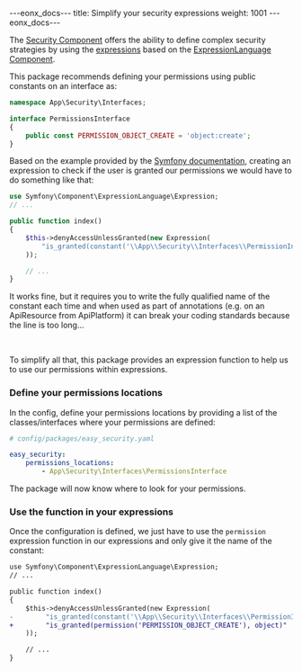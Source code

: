 ---eonx_docs---
title: Simplify your security expressions
weight: 1001
---eonx_docs---

The [Security Component][1] offers the ability to define complex security strategies by using the [expressions][2] based
on the [ExpressionLanguage Component][3].

This package recommends defining your permissions using public constants on an interface as:

```php
namespace App\Security\Interfaces;

interface PermissionsInterface
{
    public const PERMISSION_OBJECT_CREATE = 'object:create';
}
```

Based on the example provided by the [Symfony documentation][2], creating an expression to check if the user is granted
our permissions we would have to do something like that:

```php
use Symfony\Component\ExpressionLanguage\Expression;
// ...

public function index()
{
    $this->denyAccessUnlessGranted(new Expression(
        "is_granted(constant('\\App\\Security\\Interfaces\\PermissionInterface::PERMISSION_OBJECT_CREATE'), object)"
    ));

    // ...
}
```

It works fine, but it requires you to write the fully qualified name of the constant each time and when used as part
of annotations (e.g. on an ApiResource from ApiPlatform) it can break your coding standards because the line is too long...  

<br>

To simplify all that, this package provides an expression function to help us to use our permissions within expressions.

### Define your permissions locations

In the config, define your permissions locations by providing a list of the classes/interfaces where your permissions 
are defined:

```yaml
# config/packages/easy_security.yaml

easy_security:
    permissions_locations:
        - App\Security\Interfaces\PermissionsInterface
```

The package will now know where to look for your permissions.

### Use the function in your expressions

Once the configuration is defined, we just have to use the `permission` expression function in our expressions and only
give it the name of the constant:

```diff
use Symfony\Component\ExpressionLanguage\Expression;
// ...

public function index()
{
    $this->denyAccessUnlessGranted(new Expression(
-        "is_granted(constant('\\App\\Security\\Interfaces\\PermissionInterface::PERMISSION_OBJECT_CREATE'), object)"
+        "is_granted(permission('PERMISSION_OBJECT_CREATE'), object)"
    ));

    // ...
}
```

[1]: https://symfony.com/doc/current/components/security.html
[2]: https://symfony.com/doc/current/security/expressions.html
[3]: https://symfony.com/doc/current/components/expression_language.html

